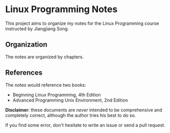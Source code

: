 # Linux Programming Notes

This project aims to organize my notes for the Linux Programming course instructed by Jiangjiang Song.

## Organization

The notes are organized by chapters.

## References

The notes would reference two books:

* Beginning Linux Programming, 4th Edition
* Advanced Programming Unix Environment, 2nd Edition

**Disclaimer**: these documents are *never* intended to be comprehensive and completely correct, although the author tries his best to do so.

If you find some error, don't hesitate to write an issue or send a pull request.
